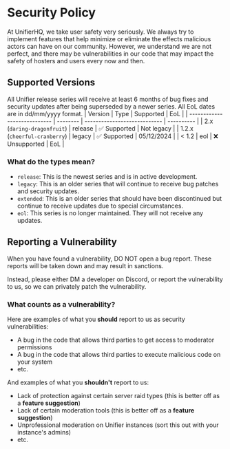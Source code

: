 # Security Policy
At UnifierHQ, we take user safety very seriously. We always try to 
implement features that help minimize or eliminate the effects malicious
actors can have on our community. However, we understand we are not 
perfect, and there may be vulnerabilities in our code that may impact 
the safety of hosters and users every now and then.

## Supported Versions
All Unifier release series will receive at least 6 months of bug fixes and
security updates after being superseded by a newer series. All EoL dates
are in dd/mm/yyyy format.
| Version                      | Type     | Supported                    | EoL        |
| ---------------------------- | -------- | ---------------------------- | ---------- |
| 2.x   (`daring-dragonfruit`) | release  | :white_check_mark: Supported | Not legacy |
| 1.2.x (`cheerful-cranberry`) | legacy   | :white_check_mark: Supported | 05/12/2024 |
| < 1.2                        | eol      | :x: Unsupported              | EoL        |

### What do the types mean?
- `release`: This is the newest series and is in active development.
- `legacy`: This is an older series that will continue to receive bug
  patches and security updates.
- `extended`: This is an older series that should have been discontinued
  but continue to receive updates due to special circumstances.
- `eol`: This series is no longer maintained. They will not receive any
  updates.

## Reporting a Vulnerability
When you have found a vulnerability, DO NOT open a bug report. These 
reports will be taken down and may result in sanctions.

Instead, please either DM a developer on Discord, or report the 
vulnerability to us, so we can privately patch the vulnerability.

### What counts as a vulnerability?
Here are examples of what you **should** report to us as security
vulnerabilities:
- A bug in the code that allows third parties to get access to moderator
  permissions
- A bug in the code that allows third parties to execute malicious code
  on your system
- etc.

And examples of what you **shouldn't** report to us:
- Lack of protection against certain server raid types (this is better
  off as a **feature suggestion**)
- Lack of certain moderation tools (this is better off as a **feature
  suggestion**)
- Unprofessional moderation on Unifier instances (sort this out with your
  instance's admins)
- etc.
